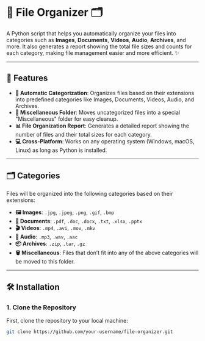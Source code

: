 # 📂 **File Organizer** 🗂️

A Python script that helps you automatically organize your files into categories such as **Images**, **Documents**, **Videos**, **Audio**, **Archives**, and more. It also generates a report showing the total file sizes and counts for each category, making file management easier and more efficient. ✨

---

## 🚀 **Features**

- **📸 Automatic Categorization**: Organizes files based on their extensions into predefined categories like Images, Documents, Videos, Audio, and Archives.
- **📁 Miscellaneous Folder**: Moves uncategorized files into a special "Miscellaneous" folder for easy cleanup.
- **📊 File Organization Report**: Generates a detailed report showing the number of files and their total sizes for each category.
- **💻 Cross-Platform**: Works on any operating system (Windows, macOS, Linux) as long as Python is installed.

---

## 🗂️ **Categories**

Files will be organized into the following categories based on their extensions:

- **🖼️ Images**: `.jpg`, `.jpeg`, `.png`, `.gif`, `.bmp`
- **📄 Documents**: `.pdf`, `.doc`, `.docx`, `.txt`, `.xlsx`, `.pptx`
- **🎬 Videos**: `.mp4`, `.avi`, `.mov`, `.mkv`
- **🎵 Audio**: `.mp3`, `.wav`, `.aac`
- **📦 Archives**: `.zip`, `.tar`, `.gz`
- **🗑️ Miscellaneous**: Files that don’t fit into any of the above categories will be moved to this folder.

---

## 🛠️ **Installation**

### 1. **Clone the Repository**  
First, clone the repository to your local machine:
```bash
git clone https://github.com/your-username/file-organizer.git

